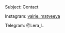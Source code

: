 Subject: Contact

Instagram: [valrie\_matveeva](https://www.instagram.com/valerie_matveeva/)

Telegram: @Lera_L
